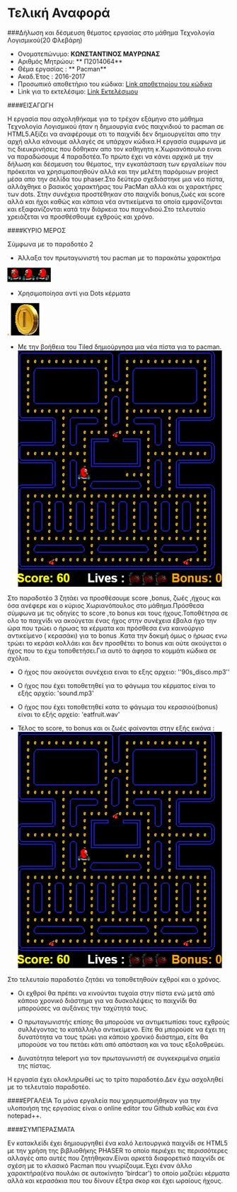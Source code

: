 # Τελική Αναφορά
###Δήλωση και δέσμευση θέματος εργασίας στο μάθημα Τεχνολογία Λογισμικού(20 Φλεβάρη)
  
*  Ονοματεπώνυμο: **ΚΩΝΣΤΑΝΤΙΝΟΣ ΜΑΥΡΩΝΑΣ**
*  Αριθμός Μητρώου: ** Π2014064**
*  Θέμα εργασίας : ** Pacman**
*  Ακαδ.Έτος : 2016-2017
*  Προσωπικό αποθετήριο του κώδικα: [Link αποθετηρίου του κώδικα](https://github.com/p14mavr/pacman)
*  Link για το εκτελέσιμο: [Link Εκτελέσιμου](https://p14mavr.github.io/pacman/pacman.html)

####ΕΙΣΑΓΩΓΗ

Η εργασία που ασχοληθήκαμε για το τρέχον εξάμηνο στο μάθημα Τεχνολογία Λογισμικού ήταν η δημιουργία ενός παιχνιδιού το pacman σε HTML5.Αξίζει να αναφέρουμε οτι το παιχνίδι δεν δημιουργείται απο την αρχή αλλα κάνουμε αλλαγές σε υπάρχον κώδικα.Η εργασία συμφωνα με τις διευκρινήσεις που δόθηκαν απο τον καθηγητη κ.Χωριανόπουλο ειναι να παραδώσουμε 4 παραδοτέα.Το πρώτο έχει να κάνει αρχικά με την δήλωση και δέσμευση του θέματος, την εγκατάσταση των εργαλείων που πρόκειται να χρησιμοποιηθούν αλλά και την μελέτη παρόμοιων project μέσα απο την σελίδα του phaser.Στο δεύτερο σχεδιάστηκε μια νέα πίστα, αλλάχθηκε ο βασικός χαρακτήρας του PacMan αλλά και οι χαρακτήρες των dots. Στην συνέχεια προστέθηκαν στο παιχνίδι bonus,ζωές και score αλλά και ήχοι καθώς και κάποια νέα αντικείμενα τα οποία εμφανίζονται και εξαφανίζονται κατά την διάρκεια του παιχνιδιού.Στο τελευταίο χρειάζεται να προσθέσθουμε εχθρούς και χρόνο.



####ΚΥΡΙΟ ΜΕΡΟΣ


 Σύμφωνα με το παραδοτέο 2 
 

*  Άλλαξα τον πρωταγωνιστή του pacman με το παρακάτω χαρακτήρα 
 
![Screenshot](birdcar.png)
 
 

 
* Χρησιμοποίησα αντί για Dots κέρματα 

![Screenshot](dot.png)          ![Screenshot](coin.png)
 


* Με την βοήθεια του  Tiled δημιούργησα μια νέα πίστα για το pacman.
![Screenshot](pista.png) 



 
Στο παραδοτέο 3 ζητάει να προσθέσουμε score ,bonus, ζωές ,ήχους και όσα ανέφερε και ο κύριος Χωριανόπουλος στο μάθημα.Πρόσθεσα σύμφωνα με τις οδηγίες το score ,το bonus και τους ήχους.Τοποθέτησα σε ολο το παιχνίδι να ακούγεται ένας ήχος στην συνέχεια έβαλα ήχο την ώρα που τρώει ο ήρωας τα κέρματα και πρόσθεσα ένα καινούργιο αντικείμενο ( κερασάκι) για το bonus .Κατα την δοκιμή όμως ο ήρωας ενω τρώει το κεράσι κολλάει και δεν προσθέτει το bonus και ούτε ακούγεται ο ήχος που το έχω τοποθετήσει.Για αυτό το άφησα το κομμάτι κώδικα σε σχόλια.


* Ο ήχος που ακούγεται συνέχεια ειναι το εξης αρχειο:
''90s_disco.mp3''

* Ο ήχος που έχει τοποθετηθεί για το φάγωμα του κέρματος είναι το εξής αρχείο:
'sound.mp3'

* Ο ήχος που έχει τοποθετηθεί κατα το φάγωμα του κερασιού(bonus) είναι το εξής αρχείο:
'eatfruit.wav'

* Τέλος το score, το bonus και οι ζωές φαίνονται στην εξής εικόνα :
![Screenshot](pista.png)

Στο τελευταίο παραδοτέο ζητάει να τοποθετηθούν εχθροί και ο χρόνος.

* Οι εχθροί θα πρέπει να κινούνται τυχαία στην πίστα ενώ μετά από κάποιο χρονικό διάστημα για να δυσκολέψεις το παιχνίδι θα μπορούσες να   αυξάνεις την ταχύτητά τους.

*  Ο πρωταγωνιστής επίσης θα μπορούσε να αντιμετωπίσει τους εχθρούς συλλέγοντας το κατάλληλο αντικείμενο. Είτε θα μπορούσε να έχει τη      δυνατότητα να τους τρώει για κάποιο χρονικό διάστημα, είτε θα μπορούσε να του πετάει κάτι από απόσταση και να τους εξολοθρεύει.

* Δυνατότητα teleport για τον πρωταγωνιστή σε συγκεκριμένα σημεία της πίστας.

Η εργασία έχει ολοκληρωθεί ως το τρίτο παραδοτέο.Δεν έχω ασχοληθεί με το τελευταίο παραδοτέο.

####ΕΡΓΑΛΕΙΑ
Τα μόνα εργαλεία που χρησιμοποιήθηκαν για την υλοποιήση της εργασίας είναι ο online editor του Github καθώς και ένα notepad++.






####ΣΥΜΠΕΡΑΣΜΑΤΑ

Εν κατακλείδι έχει δημιουργηθεί ένα καλό λειτουργικά παιχνίδι σε HTML5 με την χρήση της βιβλιοθήκης PHASER το οποίο περιέχει τις περισσότερες αλλαγές απο αυτές που ζητήθηκαν.Είναι αρκετά διαφορετικό παιχνίδι σε σχέση με το κλασικό Pacman που γνωρίζουμε.Έχει έναν άλλο χαρακτήρα(ένα πουλάκι σε αυτοκίνητο 'birdcar') το οποίο μαζεύει κέρματα αλλά και κερασάκια που του δίνουν έξτρα σκορ και έχει ωραίους ήχους.













